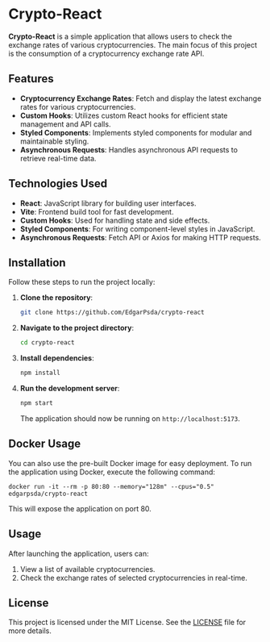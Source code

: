 # Crypto-React

**Crypto-React** is a simple application that allows users to check the exchange rates of various cryptocurrencies. The main focus of this project is the consumption of a cryptocurrency exchange rate API.

## Features

- **Cryptocurrency Exchange Rates**: Fetch and display the latest exchange rates for various cryptocurrencies.
- **Custom Hooks**: Utilizes custom React hooks for efficient state management and API calls.
- **Styled Components**: Implements styled components for modular and maintainable styling.
- **Asynchronous Requests**: Handles asynchronous API requests to retrieve real-time data.

## Technologies Used

- **React**: JavaScript library for building user interfaces.
- **Vite**: Frontend build tool for fast development.
- **Custom Hooks**: Used for handling state and side effects.
- **Styled Components**: For writing component-level styles in JavaScript.
- **Asynchronous Requests**: Fetch API or Axios for making HTTP requests.

## Installation

Follow these steps to run the project locally:

1. **Clone the repository**:

   ```bash
   git clone https://github.com/EdgarPsda/crypto-react
   ```

2. **Navigate to the project directory**:

   ```bash
   cd crypto-react
   ```

3. **Install dependencies**:

   ```bash
   npm install
   ```

4. **Run the development server**:

   ```bash
   npm start
   ```

   The application should now be running on `http://localhost:5173`.

## Docker Usage

You can also use the pre-built Docker image for easy deployment. To run the application using Docker, execute the following command:

```
docker run -it --rm -p 80:80 --memory="128m" --cpus="0.5" edgarpsda/crypto-react
```

This will expose the application on port 80.

## Usage

After launching the application, users can:

1. View a list of available cryptocurrencies.
2. Check the exchange rates of selected cryptocurrencies in real-time.

## License

This project is licensed under the MIT License. See the [LICENSE](LICENSE) file for more details.

